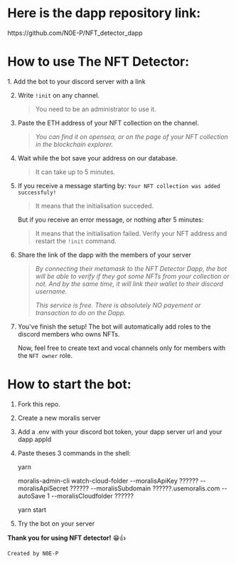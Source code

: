 <h1>Here is the dapp repository link: </h1> https://github.com/N0E-P/NFT_detector_dapp

<h1>How to use The NFT Detector:</h1>
1. Add the bot to your discord server with a link

2. Write `!init` on any channel.

   > You need to be an administrator to use it.

3. Paste the ETH address of your NFT collection on the channel.

   > _You can find it on opensea, or on the page of your NFT collection in the blockchain explorer._

4. Wait while the bot save your address on our database.
   > It can take up to 5 minutes.
5. If you receive a message starting by: `Your NFT collection was added successfuly!`

   > It means that the initialisation succeded.

   But if you receive an error message, or nothing after 5 minutes:

   > It means that the initialisation failed. Verify your NFT address and restart the `!init` command.

6. Share the link of the dapp with the members of your server
   > _By connecting their metamask to the NFT Detector Dapp, the bot will be able to verify if they got some NFTs from your collection or not. And by the same time, it will link their wallet to their discord username._
   >
   > _This service is free. There is absolutely NO payement or transaction to do on the Dapp._
7. You've finish the setup! The bot will automatically add roles to the discord members who owns NFTs.

   Now, feel free to create text and vocal channels only for members with the `NFT owner` role.

<h1>How to start the bot:</h1>

1. Fork this repo.

2. Create a new moralis server

3. Add a .env with your discord bot token, your dapp server url and your dapp appId

4. Paste theses 3 commands in the shell:

   yarn

   moralis-admin-cli watch-cloud-folder --moralisApiKey ?????? --moralisApiSecret ?????? --moralisSubdomain ??????.usemoralis.com --autoSave 1 --moralisCloudfolder ??????

   yarn start

5. Try the bot on your server

**Thank you for using NFT detector!** :grin::thumbsup:

`Created by N0E-P`

